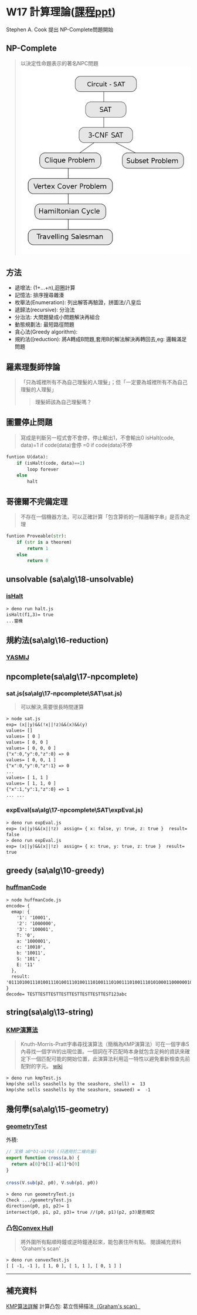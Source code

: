 # W17 計算理論([課程ppt](https://www.slideshare.net/ccckmit/ss-56891871))
Stephen A. Cook 提出 NP-Complete問題開始

## NP-Complete
>以決定性命題表示的著名NPC問題
![](Img/W17-01.png)

## 方法
* 遞增法: (1+...+n),迴圈計算
* 記憶法: 排序搜尋雜湊
* 枚舉法(Enumeration): 列出解答再驗證，拼圖法/八皇后
* 遞歸法(recursive): 分治法
* 分治法: 大問題變成小問題解決再組合
* 動態規劃法: 最短路徑問題
* 貪心法(Greedy algorithm): 
* 規約法([reduction): 將A轉成B問題,套用B的解法解決再轉回去,eg: 邏輯滿足問題

## 羅素理髮師悖論
>「只為城裡所有不為自己理髮的人理髮」；但「一定要為城裡所有不為自己理髮的人理髮」
>>理髮師該為自己理髮嗎？

## 圖靈停止問題
>寫成是判斷另一程式會不會停，停止輸出1，不會輸出0
isHalt(code, data)=1 if code(data)會停
                  =0 if code(data)不停
```python
funtion U(data):
    if (isHalt(code, data)==1)
        loop forever
    else
        halt
```
## 哥德爾不完備定理
>不存在一個機器方法，可以正確計算「包含算術的一階邏輯字串」是否為定理
```python
funtion Proveable(str):
    if (str is a theorem)
        return 1
    else
        return 0  
```

## unsolvable (sa\alg\18-unsolvable)
### [isHalt](sa\alg\18-unsolvable\halt\isHalt.js)
```PS 
> deno run halt.js
isHalt(f1,3)= true
...當機
```

## 規約法(sa\alg\16-reduction)
### [YASMIJ](https://github.com/LarryBattle/YASMIJ.js/)

## npcomplete(sa\alg\17-npcomplete)
### sat.js(sa\alg\17-npcomplete\SAT\sat.js)
>可以解決,需要很長時間運算  
```PS
> node sat.js   
exp= (x||y)&&(!x||!z)&&(x)&&(y)
values= []
values= [ 0 ]
values= [ 0, 0 ]
values= [ 0, 0, 0 ]
{"x":0,"y":0,"z":0} => 0
values= [ 0, 0, 1 ]
{"x":0,"y":0,"z":1} => 0
...
values= [ 1, 1 ]
values= [ 1, 1, 0 ]
{"x":1,"y":1,"z":0} => 1
... ...
```

###  expEval(sa\alg\17-npcomplete\SAT\expEval.js)
```PS
> deno run expEval.js
exp= (x||y)&&(x||!z)  assign= { x: false, y: true, z: true }  result= false
> deno run expEval.js
exp= (x||y)&&(x||!z)  assign= { x: true, y: true, z: true }  result= true
```

## greedy (sa\alg\10-greedy)
### [huffmanCode](sa\alg\10-greedy\huffmanCode)
```PS
> node huffmanCode.js
encode= {
  emap: {
    '1': '10001',  
    '2': '1000000',
    '3': '100001', 
    T: '0',        
    a: '1000001',
    c: '10010',
    b: '10011',
    S: '101',
    E: '11'
  },
  result: '0111010011101001110100111010011101001110100111010011101010001100000010000110000011001110010'
}
decode= TESTTESTTESTTESTTESTTESTTESTTEST123abc
```
## string(sa\alg\13-string)
### [KMP演算法](sa\alg\13-string\knuth-morris-pratt)
>Knuth-Morris-Pratt字串尋找演算法（簡稱為KMP演算法）可在一個字串S內尋找一個字W的出現位置。一個詞在不匹配時本身就包含足夠的資訊來確定下一個匹配可能的開始位置，此演算法利用這一特性以避免重新檢查先前配對的字元。 [wiki](https://www.bing.com/search?q=knuth-morris-pratt&cvid=39b513f739b946dbbcbc3a2187e6773b&aqs=edge..69i57j0l8.362j0j4&FORM=ANAB01&PC=ASTS)
```
> deno run kmpTest.js
kmp(she sells seashells by the seashore, shell) =  13
kmp(she sells seashells by the seashore, seaweed) =  -1
```

## 幾何學(sa\alg\15-geometry)
### [geometryTest](sa\alg\15-geometry)
外積: 
```js
// 叉積 a0*b1-a1*b0 (只適用於二維向量)
export function cross(a,b) {
  return a[0]*b[1]-a[1]*b[0]
}

cross(V.sub(p2, p0), V.sub(p1, p0))
```
```PS 
> deno run geometryTest.js
Check .../geometryTest.js
direction(p0, p1, p2)= 1
intersect(p0, p1, p2, p3)= true //(p0, p1)(p2, p3)是否相交
```

### 凸包[Convex Hull](sa\alg\15-geometry)
>將外圍所有點順時鐘或逆時鐘連起來，能包裹住所有點。
閱讀補充資料 'Graham's scan'

```PS
> deno run convexTest.js     
[ [ -1, -1 ], [ 1, 0 ], [ 1, 1 ], [ 0, 1 ] ]
```


------------
## 補充資料
[KMP算法詳解](https://medium.com/nlp-tsupei/kmp%E7%AE%97%E6%B3%95%E8%A9%B3%E8%A7%A3-1b1050a45850)
計算凸包: 葛立恆掃描法[（Graham's scan）](https://zh.wikipedia.org/wiki/%E8%91%9B%E7%AB%8B%E6%81%86%E6%8E%83%E6%8F%8F%E6%B3%95)